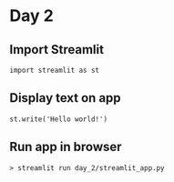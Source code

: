 # Day 2

## Import Streamlit
`import streamlit as st`

## Display text on app
`st.write('Hello world!')`

## Run app in browser
`> streamlit run day_2/streamlit_app.py`
